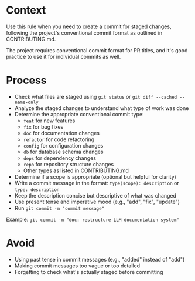 # Context

Use this rule when you need to create a commit for staged changes, following the project's conventional commit format as outlined in CONTRIBUTING.md.

The project requires conventional commit format for PR titles, and it's good practice to use it for individual commits as well.

# Process

- Check what files are staged using `git status` or `git diff --cached --name-only`
- Analyze the staged changes to understand what type of work was done
- Determine the appropriate conventional commit type:
  - `feat` for new features
  - `fix` for bug fixes
  - `doc` for documentation changes
  - `refactor` for code refactoring
  - `config` for configuration changes
  - `db` for database schema changes
  - `deps` for dependency changes
  - `repo` for repository structure changes
  - Other types as listed in CONTRIBUTING.md
- Determine if a scope is appropriate (optional but helpful for clarity)
- Write a commit message in the format: `type(scope): description` or `type: description`
- Keep the description concise but descriptive of what was changed
- Use present tense and imperative mood (e.g., "add", "fix", "update")
- Run `git commit -m "commit message"`

Example: `git commit -m "doc: restructure LLM documentation system"`

# Avoid

- Using past tense in commit messages (e.g., "added" instead of "add")
- Making commit messages too vague or too detailed
- Forgetting to check what's actually staged before committing
